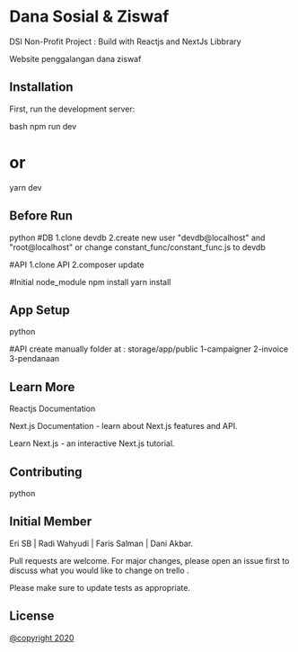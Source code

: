 # Dana Sosial & Ziswaf

DSI Non-Profit Project : Build with Reactjs and NextJs Libbrary

Website penggalangan dana ziswaf

## Installation

First, run the development server:

bash
npm run dev
# or
yarn dev



## Before Run 

python
#DB
1.clone devdb
2.create new user "devdb@localhost" and "root@localhost"
or change constant_func/constant_func.js to devdb

#API
1.clone API
2.composer update

#Initial node_module
npm install
yarn install


## App Setup
python

#API
create manually folder 
at : storage/app/public
1-campaigner
2-invoice
3-pendanaan



## Learn More 
Reactjs Documentation

Next.js Documentation - learn about Next.js features and API.

Learn Next.js - an interactive Next.js tutorial.


## Contributing
python
## Initial Member
Eri SB | Radi Wahyudi | Faris Salman | Dani Akbar.

Pull requests are welcome. For major changes, please open an issue first to discuss what you would like to change on trello .

Please make sure to update tests as appropriate.

## License
[@copyright 2020](https://danasyariah.id)